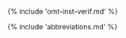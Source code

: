 <!-- section: installation and customization -->
{% include 'omt-inst-verif.md' %}

<!-- added as requested by Aurélie -->
<!-- {% include 'user-id.md' %} -->

{% include 'abbreviations.md' %}